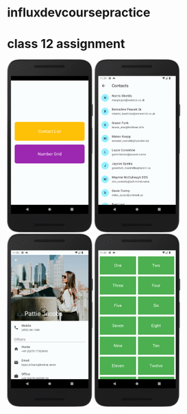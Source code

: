 # influxdevcoursepractice

# class 12 assignment

<img src="/screenshots/1.png" width = "200" />
<img src="/screenshots/2.png" width = "200" />
<img src="/screenshots/3.png" width = "200" />
<img src="/screenshots/4.png" width = "200" />
